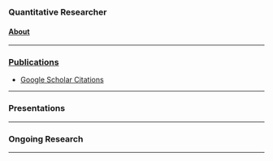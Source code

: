 ### Quantitative Researcher  

#### [About]("About")

---

### [Publications](https://smithdj.github.io/publications)
  * [Google Scholar Citations](https://scholar.google.com/citations?user=d8PodEsAAAAJ&hl=en "Google Scholar Citations")

---


### Presentations
---


### Ongoing Research
---
